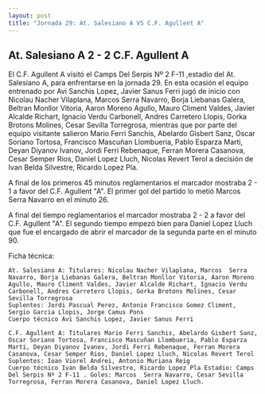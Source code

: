 ```yaml
--- 
layout: post 
title: "Jornada 29: At. Salesiano A VS C.F. Agullent A"
---
```


## At. Salesiano A 2 - 2 C.F. Agullent A

El C.F. Agullent A visitó el Camps Del Serpis Nº 2 F-11   ,estadio del At. Salesiano A, para enfrentarse en la jornada 29. En esta ocasión el equipo entrenado por Avi Sanchis Lopez, Javier Sanus Ferri jugó de inicio con Nicolau Nacher Vilaplana, Marcos  Serra Navarro, Borja Liebanas Galera, Beltran Monllor Vitoria, Aaron Moreno Agullo, Mauro Climent Valdes, Javier Alcalde Richart, Ignacio Verdu Carbonell, Andres Carretero Llopis, Gorka Brotons Molines, Cesar Sevilla Torregrosa, mientras que por parte del equipo visitante salieron Mario Ferri Sanchis, Abelardo Gisbert Sanz, Oscar Soriano Tortosa, Francisco Mascuñan Llombueria, Pablo Esparza Marti, Deyan Diyanov Ivanov, Jordi Ferri Rebenaque, Ferran Morera Casanova, Cesar Semper Rios, Daniel Lopez Lluch, Nicolas Revert Terol a decisión de Ivan Belda Silvestre, Ricardo Lopez Pla. 

A final de los primeros 45 minutos reglamentarios el marcador mostraba 2 - 1 a favor del C.F. Agullent "A". El primer gol del partido lo metió Marcos  Serra Navarro en el minuto 26. 

A final del tiempo reglamentarios el marcador mostraba 2 - 2 a favor del C.F. Agullent "A". El segundo tiempo empezó bien para Daniel Lopez Lluch que fue el encargado de abrir el marcador de la segunda parte en el minuto 90. 

Ficha técnica: 
    
    At. Salesiano A: Titulares: Nicolau Nacher Vilaplana, Marcos  Serra Navarro, Borja Liebanas Galera, Beltran Monllor Vitoria, Aaron Moreno Agullo, Mauro Climent Valdes, Javier Alcalde Richart, Ignacio Verdu Carbonell, Andres Carretero Llopis, Gorka Brotons Molines, Cesar Sevilla Torregrosa 
    Suplentes: Jordi Pascual Perez, Antonio Francisco Gomez Climent, Sergio Garcia Llopis, Jorge Camus Pons 
    Cuerpo técnico Avi Sanchis Lopez, Javier Sanus Ferri 
    
    C.F. Agullent A: Titulares Mario Ferri Sanchis, Abelardo Gisbert Sanz, Oscar Soriano Tortosa, Francisco Mascuñan Llombueria, Pablo Esparza Marti, Deyan Diyanov Ivanov, Jordi Ferri Rebenaque, Ferran Morera Casanova, Cesar Semper Rios, Daniel Lopez Lluch, Nicolas Revert Terol
    Suplentes: Ioan Viorel Andrei, Antonio Muriana Reig 
    Cuerpo técnico Ivan Belda Silvestre, Ricardo Lopez Pla Estadio: Camps Del Serpis Nº 2 F-11 . Goles: Marcos  Serra Navarro, Cesar Sevilla Torregrosa, Ferran Morera Casanova, Daniel Lopez Lluch.  
